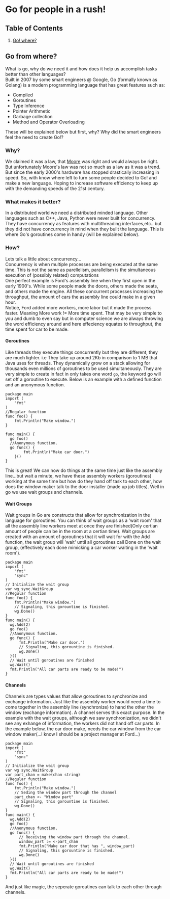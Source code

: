 # Go for people in a rush!

## Table of Contents
1. [Go! where?](#go-where?)


## Go from where?
What is go, why do we need it and how does it help us accomplish tasks better than other languages?<br/>
Built in 2007 by some smart engineers @ Google, Go (formally known as Golang) is a modern programming language that has great features such as:
- Compiled
- Goroutines
- Type Inference
- Pointer Arithmetic
- Garbage collection
- Method and Operator Overloading 

These will be explained below but first, why? Why did the smart engineers feel the need to create Go!?<br/>
### Why?
We claimed it was a law, that [Moore](https://en.wikipedia.org/wiki/Moore%27s_law) was right and would always be right. But unfortunately Moore's law was not so much as a law as it was a trend. But since the early 2000's hardware has stopped drastically increasing in speed. So, with know where left to turn some people decided to Go! and make a new language. Hoping to increase software efficiency to keep up with the demanding speeds of the 21st century.<br/>
### What makes it better?
In a distributed world we need a distributed minded language. Other languages such as C++, Java, Python were never built for concurrency. They have concurrency as features with multithreading interfaces,etc.. but they did not have concurrency in mind when they built the language. This is where Go's goroutines come in handy (will be explained below).<br/>
### How?
Lets talk a little about concurrency...<br/>
Concurrency is when multiple processes are being executed at the same time. This is not the same as parellelism, parallelism is the simultaneous execution of (possibly related) computations<br/>
One perfect example is Ford's assembly line when they first open in the early 1900's. While some people made the doors, others made the seats, and others made the engine. All these concurrent processes increasing the throughput, the amount of cars the assembly line could make in a given hour.<br/>
Notice, Ford added more workers, more labor but it made the process faster. Meaning More work != More time spent. That may be very simple to you and dumb to even say but in computer science we are always throwing the word efficiency around and here effeciency equates to throughput, the time spent for car to be made.<br/>
#### Goroutines
Like threads they execute things concurrently but they are different, they are much lighter. i.e They take up around 2Kb in comparison to 1 MB that Java uses for threads. They dynamically grow on a stack allowing for thousands even millions of goroutines to be used simultaneously. They are very simple to create in fact in only takes one word `go`, the keyword go will set off a goroutine to execute. Below is an example with a defined function and an anonymous function.
```
package main
import (
    "fmt"
)
//Regular function
func foo() {
    fmt.Println("Make window.")
}

func main() {
  go foo()
  //Anonymous function.
  go func() {
        fmt.Println("Make car door.")
    }()
}
```
This is great! We can now do things at the same time just like the assembly line...but wait a minute, we have these assembly workers (goroutines) working at the same time but how do they hand off task to each other, how does the window maker talk to the door installer (made up job titles). Well in go we use wait groups and channels.<br/>
#### Wait Groups
Wait groups in Go are constructs that allow for synchronization in the language for goroutines. You can think of wait groups as a 'wait room' that all the assembly line workers meet at once they are finished(Only certian amount of people can be in the room at a certian time). Wait groups are created with an amount of goroutines that it will wait for with the Add function, the wait group will 'wait' until all goroutines call Done on the wait group, (effectively each done mimicking a car worker waiting in the 'wait room'). 
```
package main
import (
    "fmt"
    "sync"
)
// Initialize the wait group
var wg sync.WaitGroup
//Regular function
func foo() {
    fmt.Println("Make window.")
    // Signaling, this gorountine is finished.
    wg.Done()
}
func main() {
  wg.Add(2)
  go foo()
  //Anonymous function.
  go func() {
      fmt.Println("Make car door.")
      // Signaling, this gorountine is finished.
      wg.Done()
  }()
  // Wait until goroutines are finished
  wg.Wait()
  fmt.Println("All car parts are ready to be made!")
}
```

#### Channels
Channels are types values that allow goroutines to synchronize and exchange information. Just like the assembly worker would need a time to come together in the assembly line (synchronize) to hand the other the window (exchange information). A channel serves this exact purpose. In the example with the wait groups, although we saw synchronization, we didn't see any exhange of information, the workers did not hand off car parts. In the example below, the car door make, needs the car window from the car window maker(...I know I should be a project manager at Ford...)</br>
```
package main
import (
    "fmt"
    "sync"
)
// Initialize the wait group
var wg sync.WaitGroup
var part_chan = make(chan string)
//Regular function
func foo() {
    fmt.Println("Make window.")
    // Seding the window part through the channel
    part_chan <- "Window part"
    // Signaling, this gorountine is finished.
    wg.Done()
}
func main() {
  wg.Add(2)
  go foo()
  //Anonymous function.
  go func() {
      // Receiving the window part through the channel.
      window_part := <-part_chan
      fmt.Println("Make car door that has ", window_part)
      // Signaling, this gorountine is finished.
      wg.Done()
  }()
  // Wait until goroutines are finished
  wg.Wait()
  fmt.Println("All car parts are ready to be made!")
}
```
And just like magic, the seperate goroutines can talk to each other through channels.
